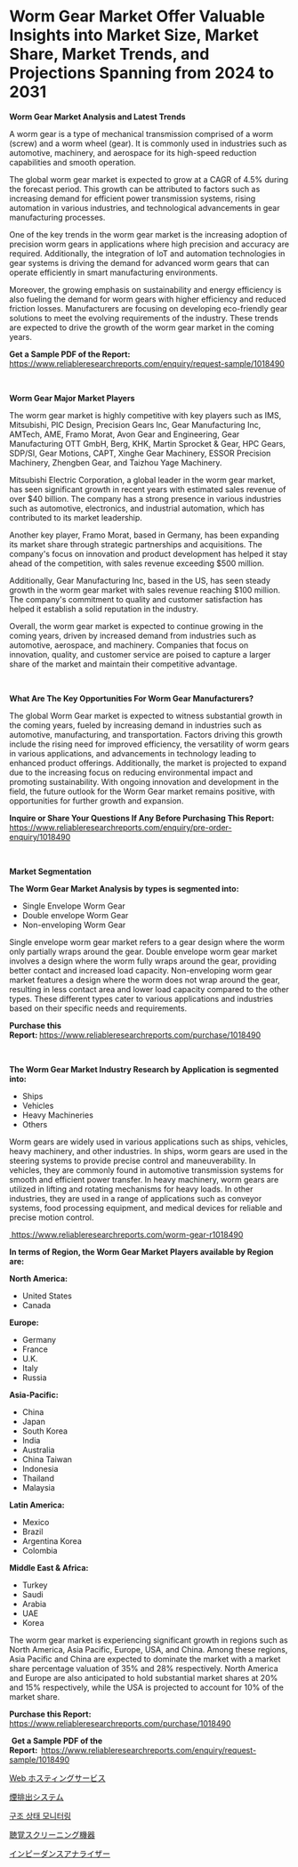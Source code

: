 <p><h1>Worm Gear Market Offer Valuable Insights into Market Size, Market Share, Market Trends, and Projections Spanning from 2024 to 2031</h1></p><p><strong>Worm Gear Market Analysis and Latest Trends</strong></p>
<p><p>A worm gear is a type of mechanical transmission comprised of a worm (screw) and a worm wheel (gear). It is commonly used in industries such as automotive, machinery, and aerospace for its high-speed reduction capabilities and smooth operation.</p><p>The global worm gear market is expected to grow at a CAGR of 4.5% during the forecast period. This growth can be attributed to factors such as increasing demand for efficient power transmission systems, rising automation in various industries, and technological advancements in gear manufacturing processes.</p><p>One of the key trends in the worm gear market is the increasing adoption of precision worm gears in applications where high precision and accuracy are required. Additionally, the integration of IoT and automation technologies in gear systems is driving the demand for advanced worm gears that can operate efficiently in smart manufacturing environments.</p><p>Moreover, the growing emphasis on sustainability and energy efficiency is also fueling the demand for worm gears with higher efficiency and reduced friction losses. Manufacturers are focusing on developing eco-friendly gear solutions to meet the evolving requirements of the industry. These trends are expected to drive the growth of the worm gear market in the coming years.</p></p>
<p><strong>Get a Sample PDF of the Report:&nbsp;</strong> <a href="https://www.reliableresearchreports.com/enquiry/request-sample/1018490">https://www.reliableresearchreports.com/enquiry/request-sample/1018490</a></p>
<p>&nbsp;</p>
<p><strong>Worm Gear Major Market Players</strong></p>
<p><p>The worm gear market is highly competitive with key players such as IMS, Mitsubishi, PIC Design, Precision Gears Inc, Gear Manufacturing Inc, AMTech, AME, Framo Morat, Avon Gear and Engineering, Gear Manufacturing OTT GmbH, Berg, KHK, Martin Sprocket & Gear, HPC Gears, SDP/SI, Gear Motions, CAPT, Xinghe Gear Machinery, ESSOR Precision Machinery, Zhengben Gear, and Taizhou Yage Machinery.</p><p>Mitsubishi Electric Corporation, a global leader in the worm gear market, has seen significant growth in recent years with estimated sales revenue of over $40 billion. The company has a strong presence in various industries such as automotive, electronics, and industrial automation, which has contributed to its market leadership.</p><p>Another key player, Framo Morat, based in Germany, has been expanding its market share through strategic partnerships and acquisitions. The company's focus on innovation and product development has helped it stay ahead of the competition, with sales revenue exceeding $500 million.</p><p>Additionally, Gear Manufacturing Inc, based in the US, has seen steady growth in the worm gear market with sales revenue reaching $100 million. The company's commitment to quality and customer satisfaction has helped it establish a solid reputation in the industry.</p><p>Overall, the worm gear market is expected to continue growing in the coming years, driven by increased demand from industries such as automotive, aerospace, and machinery. Companies that focus on innovation, quality, and customer service are poised to capture a larger share of the market and maintain their competitive advantage.</p></p>
<p>&nbsp;</p>
<p><strong>What Are The Key Opportunities For Worm Gear Manufacturers?</strong></p>
<p><p>The global Worm Gear market is expected to witness substantial growth in the coming years, fueled by increasing demand in industries such as automotive, manufacturing, and transportation. Factors driving this growth include the rising need for improved efficiency, the versatility of worm gears in various applications, and advancements in technology leading to enhanced product offerings. Additionally, the market is projected to expand due to the increasing focus on reducing environmental impact and promoting sustainability. With ongoing innovation and development in the field, the future outlook for the Worm Gear market remains positive, with opportunities for further growth and expansion.</p></p>
<p><strong>Inquire or Share Your Questions If Any Before Purchasing This Report:</strong> <a href="https://www.reliableresearchreports.com/enquiry/pre-order-enquiry/1018490">https://www.reliableresearchreports.com/enquiry/pre-order-enquiry/1018490</a></p>
<p>&nbsp;</p>
<p><strong>Market Segmentation</strong></p>
<p><strong>The Worm Gear Market Analysis by types is segmented into:</strong></p>
<p><ul><li>Single Envelope Worm Gear</li><li>Double envelope Worm Gear</li><li>Non-enveloping Worm Gear</li></ul></p>
<p><p>Single envelope worm gear market refers to a gear design where the worm only partially wraps around the gear. Double envelope worm gear market involves a design where the worm fully wraps around the gear, providing better contact and increased load capacity. Non-enveloping worm gear market features a design where the worm does not wrap around the gear, resulting in less contact area and lower load capacity compared to the other types. These different types cater to various applications and industries based on their specific needs and requirements.</p></p>
<p><strong>Purchase this Report:&nbsp;</strong><a href="https://www.reliableresearchreports.com/purchase/1018490">https://www.reliableresearchreports.com/purchase/1018490</a></p>
<p>&nbsp;</p>
<p><strong>The Worm Gear Market Industry Research by Application is segmented into:</strong></p>
<p><ul><li>Ships</li><li>Vehicles</li><li>Heavy Machineries</li><li>Others</li></ul></p>
<p><p>Worm gears are widely used in various applications such as ships, vehicles, heavy machinery, and other industries. In ships, worm gears are used in the steering systems to provide precise control and maneuverability. In vehicles, they are commonly found in automotive transmission systems for smooth and efficient power transfer. In heavy machinery, worm gears are utilized in lifting and rotating mechanisms for heavy loads. In other industries, they are used in a range of applications such as conveyor systems, food processing equipment, and medical devices for reliable and precise motion control.</p></p>
<p><a href="https://www.reliableresearchreports.com/worm-gear-r1018490">&nbsp;https://www.reliableresearchreports.com/worm-gear-r1018490</a></p>
<p><strong>In terms of Region, the Worm Gear Market Players available by Region are:</strong></p>
<p>
    <p> <strong> North America: </strong>
        <ul>
            <li>United States</li>
            <li>Canada</li>
        </ul>
        </p> 
    <p> <strong> Europe: </strong>
        <ul>
            <li>Germany</li>
            <li>France</li>
            <li>U.K.</li>
            <li>Italy</li>
            <li>Russia</li>
        </ul>
        </p> 
    <p> <strong> Asia-Pacific: </strong>
        <ul>
            <li>China</li>
            <li>Japan</li>
            <li>South Korea</li>
            <li>India</li>
            <li>Australia</li>
            <li>China Taiwan</li>
            <li>Indonesia</li>
            <li>Thailand</li>
            <li>Malaysia</li>
        </ul>
        </p> 
    <p> <strong> Latin America: </strong>
        <ul>
            <li>Mexico</li>
            <li>Brazil</li>
            <li>Argentina Korea</li>
            <li>Colombia</li>
        </ul>
        </p> 
    <p> <strong> Middle East & Africa: </strong>
        <ul>
            <li>Turkey</li>
            <li>Saudi</li>
            <li>Arabia</li>
            <li>UAE</li>
            <li>Korea</li>
        </ul>
    </p>
    </p>
<p><p>The worm gear market is experiencing significant growth in regions such as North America, Asia Pacific, Europe, USA, and China. Among these regions, Asia Pacific and China are expected to dominate the market with a market share percentage valuation of 35% and 28% respectively. North America and Europe are also anticipated to hold substantial market shares at 20% and 15% respectively, while the USA is projected to account for 10% of the market share.</p></p>
<p><strong>Purchase this Report: </strong><a href="https://www.reliableresearchreports.com/purchase/1018490">https://www.reliableresearchreports.com/purchase/1018490</a></p>
<p>&nbsp;<strong>Get a Sample PDF of the Report:&nbsp;&nbsp;</strong><a href="https://www.reliableresearchreports.com/enquiry/request-sample/1018490">https://www.reliableresearchreports.com/enquiry/request-sample/1018490</a></p>
<p><strong></strong></p>
<p><p><a href="https://medium.com/@redsalmon1949/%E3%82%A6%E3%82%A7%E3%83%96%E3%83%9B%E3%82%B9%E3%83%86%E3%82%A3%E3%83%B3%E3%82%B0%E3%82%B5%E3%83%BC%E3%83%93%E3%82%B9%E5%B8%82%E5%A0%B4-2031%E5%B9%B4%E3%81%BE%E3%81%A7%E3%81%AE%E6%88%90%E5%8A%9F%E3%82%92%E5%8F%8E%E3%82%81%E3%82%8B%E3%83%93%E3%82%B8%E3%83%8D%E3%82%B9%E6%88%A6%E7%95%A5%E3%81%AE%E9%8D%B5-d373610e856a">Web ホスティングサービス</a></p><p><a href="https://medium.com/@kaiyohnson76845/%E7%85%99%E6%8E%92%E5%87%BA%E3%82%B7%E3%82%B9%E3%83%86%E3%83%A0%E5%B8%82%E5%A0%B4%E3%81%AF-%E5%B8%82%E5%A0%B4%E3%82%B7%E3%82%A7%E3%82%A2-%E5%B8%82%E5%A0%B4%E3%83%88%E3%83%AC%E3%83%B3%E3%83%89-%E5%B8%82%E5%A0%B4%E6%88%90%E9%95%B7%E3%81%AB%E9%96%A2%E3%81%99%E3%82%8B%E6%83%85%E5%A0%B1%E3%82%92%E6%8F%90%E4%BE%9B%E3%81%97%E3%81%BE%E3%81%99-5034eb149ea9">煙排出システム</a></p><p><a href="https://medium.com/@codinchelcea2022/%EA%B5%AC%EC%A1%B0-%EA%B1%B4%EA%B0%95-%EB%AA%A8%EB%8B%88%ED%84%B0%EB%A7%81-%EC%8B%9C%EC%9E%A5-%EC%A1%B0%EC%82%AC-%EB%B3%B4%EA%B3%A0%EC%84%9C-%EA%B7%B8-%EC%97%AD%EC%82%AC-%EB%B0%8F-2031%EB%85%84%EA%B9%8C%EC%A7%80%EC%9D%98-%EC%98%88%EC%B8%A1%EC%9D%84-%EB%B2%88%EC%97%AD%ED%95%A9%EB%8B%88%EB%8B%A4-923e3633f31b">구조 상태 모니터링</a></p><p><a href="https://github.com/vlcostes/Market-Research-Report-List-1/blob/main/671942121248.md">聴覚スクリーニング機器</a></p><p><a href="https://github.com/EstaSprer20231/Market-Research-Report-List-1/blob/main/177420321249.md">インピーダンスアナライザー</a></p></p>